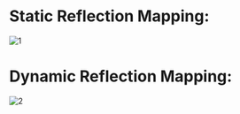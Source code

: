 # Static Reflection Mapping:

![1](https://cloud.githubusercontent.com/assets/7416935/7902445/4d9332a0-0777-11e5-9722-9d6af3a3b92f.png)

# Dynamic Reflection Mapping:

![2](https://cloud.githubusercontent.com/assets/7416935/7902446/4d948f9c-0777-11e5-9fad-e912796719a1.png)

